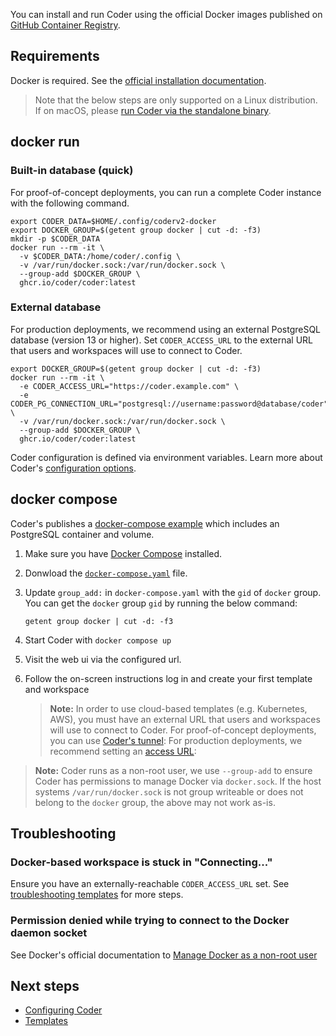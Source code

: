 You can install and run Coder using the official Docker images published on
[GitHub Container Registry](https://github.com/coder/coder/pkgs/container/coder).

## Requirements

Docker is required. See the
[official installation documentation](https://docs.docker.com/install/).

> Note that the below steps are only supported on a Linux distribution. If on
> macOS, please [run Coder via the standalone binary](./index.md#manual).

<div class="tabs">

## docker run

### Built-in database (quick)

For proof-of-concept deployments, you can run a complete Coder instance with the
following command.

```shell
export CODER_DATA=$HOME/.config/coderv2-docker
export DOCKER_GROUP=$(getent group docker | cut -d: -f3)
mkdir -p $CODER_DATA
docker run --rm -it \
  -v $CODER_DATA:/home/coder/.config \
  -v /var/run/docker.sock:/var/run/docker.sock \
  --group-add $DOCKER_GROUP \
  ghcr.io/coder/coder:latest
```

### External database

For production deployments, we recommend using an external PostgreSQL database
(version 13 or higher). Set `CODER_ACCESS_URL` to the external URL that users and
workspaces will use to connect to Coder.

```shell
export DOCKER_GROUP=$(getent group docker | cut -d: -f3)
docker run --rm -it \
  -e CODER_ACCESS_URL="https://coder.example.com" \
  -e CODER_PG_CONNECTION_URL="postgresql://username:password@database/coder" \
  -v /var/run/docker.sock:/var/run/docker.sock \
  --group-add $DOCKER_GROUP \
  ghcr.io/coder/coder:latest
```

Coder configuration is defined via environment variables. Learn more about
Coder's [configuration options](../admin/configure.md).

## docker compose

Coder's publishes a
[docker-compose example](https://github.com/coder/coder/blob/main/docker-compose.yaml)
which includes an PostgreSQL container and volume.

1. Make sure you have [Docker Compose](https://docs.docker.com/compose/install/) installed.

2. Donwload the [`docker-compose.yaml`](https://github.com/coder/coder/blob/main/docker-compose.yaml) file.

3. Update `group_add:` in `docker-compose.yaml` with the `gid` of `docker` group. You can get the `docker` group `gid` by running the below command:
   ```shell
   getent group docker | cut -d: -f3
   ```

4. Start Coder with `docker compose up`

5. Visit the web ui via the configured url.

6. Follow the on-screen instructions log in and create your first template and
   workspace

   > **Note:** In order to use cloud-based templates (e.g. Kubernetes, AWS), you must have
   an external URL that users and workspaces will use to connect to Coder.
   For proof-of-concept deployments, you can use
   [Coder's tunnel](../admin/configure.md#tunnel):
   For production deployments, we recommend setting an
   [access URL](../admin/configure.md#access-url):

</div>

> **Note:** Coder runs as a non-root user, we use `--group-add` to
ensure Coder has permissions to manage Docker via `docker.sock`. If the host
systems `/var/run/docker.sock` is not group writeable or does not belong to the
`docker` group, the above may not work as-is.

## Troubleshooting

### Docker-based workspace is stuck in "Connecting..."

Ensure you have an externally-reachable `CODER_ACCESS_URL` set. See
[troubleshooting templates](../templates/index.md#troubleshooting-templates) for
more steps.

### Permission denied while trying to connect to the Docker daemon socket

See Docker's official documentation to
[Manage Docker as a non-root user](https://docs.docker.com/engine/install/linux-postinstall/#manage-docker-as-a-non-root-user)

## Next steps

- [Configuring Coder](../admin/configure.md)
- [Templates](../templates/index.md)
